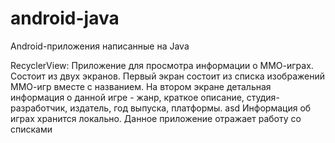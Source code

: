 # android-java
Android-приложения написанные на Java

RecyclerView:
Приложение для просмотра информации о ММО-играх. Состоит из двух экранов.
Первый экран состоит из списка изображений ММО-игр вместе с названием. 
На втором экране детальная информация о данной игре - жанр, краткое описание, студия-разработчик, издатель, год выпуска, платформы.
asd
Информация об играх хранится локально. Данное приложение отражает работу со списками

